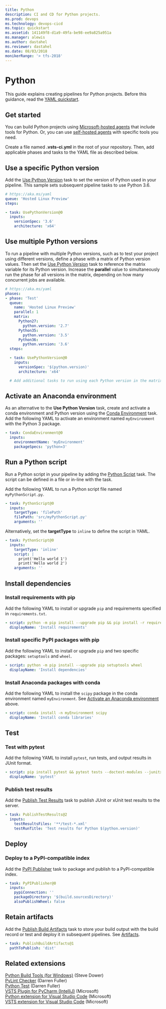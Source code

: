 ```yaml
---
title: Python
description: CI and CD for Python projects.
ms.prod: devops
ms.technology: devops-cicd
ms.topic: quickstart
ms.assetid: 141149f8-d1a9-49fa-be98-ee9a825a951a
ms.manager: alewis
ms.author: dastahel
ms.reviewer: dastahel
ms.date: 08/03/2018
monikerRange: '> tfs-2018'
---
```


# Python

This guide explains creating pipelines for Python projects. Before this guidance, read the [YAML quickstart](../get-started-yaml.md).

## Get started

You can build Python projects using [Microsoft-hosted agents](../agents/hosted.md) that include tools for Python. Or, you can use [self-hosted agents](../agents/agents.md#install) with specific tools you need.

Create a file named **.vsts-ci.yml** in the root of your repository. Then, add applicable phases and tasks to the YAML file as described below.

## Use a specific Python version

Add the [Use Python Version](../tasks/tool/use-python-version.md) task to set the version of Python used in your pipeline. This sample sets subsequent pipeline tasks to use Python 3.6.

```yaml
# https://aka.ms/yaml
queue: 'Hosted Linux Preview'
steps:

- task: UsePythonVersion@0
  inputs:
    versionSpec: '3.6'
    architecture: 'x64'
```

## Use multiple Python versions

To run a pipeline with multiple Python versions, such as to test your project using different versions, define a phase with a matrix of Python version values. Then set the [Use Python Version](../tasks/tool/use-python-version.md) task to reference the matrix variable for its Python version. Increase the **parallel** value to simultaneously run the phase for all versions in the matrix, depending on how many concurrent jobs are available.

```yaml
# https://aka.ms/yaml
phases:
- phase: 'Test'
  queue:
    name: 'Hosted Linux Preview'
    parallel: 1
    matrix:
      Python27:
        python.version: '2.7'
      Python35:
        python.version: '3.5'
      Python36:
        python.version: '3.6'
  steps:

  - task: UsePythonVersion@0
    inputs:
      versionSpec: '$(python.version)'
      architecture: 'x64'

  # Add additional tasks to run using each Python version in the matrix above
```

## Activate an Anaconda environment

As an alternative to the **Use Python Version** task, create and activate a conda environment and Python version using the [Conda Environment](../tasks/package/conda-environment.md) task. Add the following YAML to activate an environment named `myEnvironment` with the Python 3 package.

```yaml
- task: CondaEnvironment@0
  inputs:
    environmentName: 'myEnvironment'
    packageSpecs: 'python=3'
```

## Run a Python script

Run a Python script in your pipeline by adding the [Python Script](../tasks/utility/python-script.md) task. The script can be defined in a file or in-line with the task.

Add the following YAML to run a Python script file named `myPythonScript.py`.

```yaml
- task: PythonScript@0
  inputs:
    targetType: 'filePath'
    filePath: 'src/myPythonScript.py'
    arguments: ''
```

Alternatively, set the **targetType** to `inline` to define the script in YAML.

```yaml
- task: PythonScript@0
  inputs:
    targetType: 'inline'
    script: |
      print('Hello world 1')
      print('Hello world 2')
    arguments: ''
```

## Install dependencies

### Install requirements with pip

Add the following YAML to install or upgrade `pip` and requirements specified in `requirements.txt`.

```yaml
- script: python -m pip install --upgrade pip && pip install -r requirements.txt
  displayName: 'Install requirements'
```

### Install specific PyPI packages with pip

Add the following YAML to install or upgrade `pip` and two specific packages: `setuptools` and `wheel`.

```yaml
- script: python -m pip install --upgrade pip setuptools wheel
  displayName: 'Install dependencies'
```

### Install Anaconda packages with conda

Add the following YAML to install the `scipy` package in the conda environment named `myEnvironment`. See [Activate an Anaconda environment](#activate-an-anaconda-environment) above.

```yaml
- script: conda install -n myEnvironment scipy
  displayName: 'Install conda libraries'
```

## Test

### Test with pytest

Add the following YAML to install `pytest`, run tests, and output results in JUnit format.

```yaml
- script: pip install pytest && pytest tests --doctest-modules --junitxml=junit/test-results.xml
  displayName: 'pytest'
```

### Publish test results

Add the [Publish Test Results](../tasks/test/publish-test-results.md) task to publish JUnit or xUnit test results to the server.

```yaml
- task: PublishTestResults@2
  inputs:
    testResultsFiles: '**/test-*.xml'
    testRunTitle: 'Test results for Python $(python.version)'
```

## Deploy

### Deploy to a PyPI-compatible index

Add the [PyPI Publisher](../tasks/package/pypi-publisher.md) task to package and publish to a PyPI-compatible index.

```yaml
- task: PyPIPublisher@0
  inputs:
    pypiConnection: ''
    packageDirectory: '$(build.sourcesDirectory)'
    alsoPublishWheel: false
```

## Retain artifacts

Add the [Publish Build Artifacts](../tasks/utility/publish-build-artifacts.md) task to store your build output with the build record or test and deploy it in subsequent pipelines. See [Artifacts](../build/artifacts.md).

```yaml
- task: PublishBuildArtifacts@1
  pathToPublish: 'dist'
```

## Related extensions

[Python Build Tools (for Windows)](https://marketplace.visualstudio.com/items?itemName=stevedower.python) (Steve Dower)  
[PyLint Checker](https://marketplace.visualstudio.com/items?itemName=dazfuller.pylint-task) (Darren Fuller)  
[Python Test](https://marketplace.visualstudio.com/items?itemName=dazfuller.pyunittest-task) (Darren Fuller)  
[VSTS Plugin for PyCharm (IntelliJ)](http://plugins.jetbrains.com/plugin/7981) (Microsoft)  
[Python extension for Visual Studio Code](https://marketplace.visualstudio.com/items?itemName=ms-python.python) (Microsoft)  
[VSTS extension for Visual Studio Code](https://marketplace.visualstudio.com/items?itemName=ms-vsts.team) (Microsoft)  
